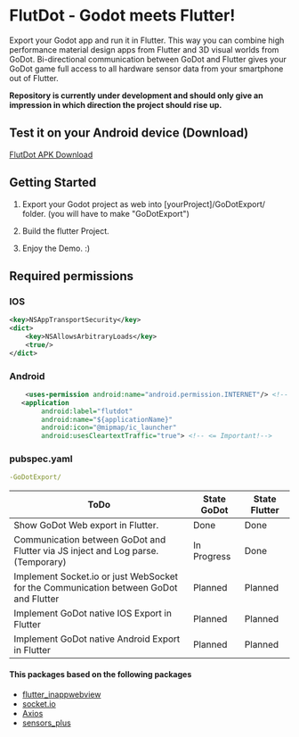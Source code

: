# FlutDot - Godot meets Flutter!

Export your Godot app and run it in Flutter. This way you can combine high performance material design apps from Flutter and 3D visual worlds from GoDot.
Bi-directional communication between GoDot and Flutter gives your GoDot game full access to all hardware sensor data from your smartphone out of Flutter.

**Repository is currently under development and should only give an impression in which direction the project should rise up.**

## Test it on your Android device (Download)
[FlutDot APK Download](https://raw.githubusercontent.com/Celpear/FlutDot/main/APKBuilds/flutdot_test.apk)

## Getting Started

1. Export your Godot project as web into [yourProject]/GoDotExport/ folder. (you will have to make "GoDotExport")

2. Build the flutter Project.

3. Enjoy the Demo. :)

## Required permissions

### IOS
```xml
<key>NSAppTransportSecurity</key>
<dict>
    <key>NSAllowsArbitraryLoads</key>
    <true/>
</dict>
```

### Android
```xml
    <uses-permission android:name="android.permission.INTERNET"/> <!-- <= Important!-->
   <application
        android:label="flutdot"
        android:name="${applicationName}"
        android:icon="@mipmap/ic_launcher"
        android:usesCleartextTraffic="true"> <!-- <= Important!-->
```
### pubspec.yaml
```yaml
-GoDotExport/
```

ToDo | State GoDot | State Flutter 
-------- | -------- | -------- 
Show GoDot Web export in Flutter. | Done   | Done
Communication between GoDot and Flutter via JS inject and Log parse. (Temporary) | In Progress   | Done
Implement Socket.io or just WebSocket for the Communication between GoDot and Flutter | Planned | Planned
Implement GoDot native IOS Export in Flutter | Planned | Planned
Implement GoDot native Android Export in Flutter | Planned | Planned


#### This packages based on the following packages
- [flutter_inappwebview](https://pub.dev/packages/flutter_inappwebview)
- [socket.io](https://socket.io/)
- [Axios](https://github.com/axios/axios)
- [sensors_plus](https://pub.dev/packages/sensors_plus)
